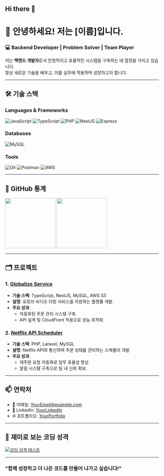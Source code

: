 ## Hi there 👋

<!--
**geonwoo1/geonwoo1** is a ✨ _special_ ✨ repository because its `README.md` (this file) appears on your GitHub profile.

Here are some ideas to get you started:

- 🔭 I’m currently working on ...
- 🌱 I’m currently learning ...
- 👯 I’m looking to collaborate on ...
- 🤔 I’m looking for help with ...
- 💬 Ask me about ...
- 📫 How to reach me: ...
- 😄 Pronouns: ...
- ⚡ Fun fact: ...
-->
# 👋 안녕하세요! 저는 [이름]입니다.

### 💻 Backend Developer | Problem Solver | Team Player  
저는 **백엔드 개발자**로서 안정적이고 효율적인 시스템을 구축하는 데 열정을 가지고 있습니다.  
항상 새로운 기술을 배우고, 이를 실무에 적용하며 성장하고자 합니다.  

---

## 🛠 기술 스택
### Languages & Frameworks
![JavaScript](https://img.shields.io/badge/JavaScript-F7DF1E?style=flat-square&logo=javascript&logoColor=black)
![TypeScript](https://img.shields.io/badge/TypeScript-007ACC?style=flat-square&logo=typescript&logoColor=white)
![PHP](https://img.shields.io/badge/PHP-777BB4?style=flat-square&logo=php&logoColor=white)
![NestJS](https://img.shields.io/badge/NestJS-E0234E?style=flat-square&logo=nestjs&logoColor=white)
![Express](https://img.shields.io/badge/Express-000000?style=flat-square&logo=express&logoColor=white)

### Databases
![MySQL](https://img.shields.io/badge/MySQL-4479A1?style=flat-square&logo=mysql&logoColor=white)

### Tools
![Git](https://img.shields.io/badge/Git-F05032?style=flat-square&logo=git&logoColor=white)
![Postman](https://img.shields.io/badge/Postman-FF6C37?style=flat-square&logo=postman&logoColor=white)
![AWS](https://img.shields.io/badge/AWS-232F3E?style=flat-square&logo=amazon-aws&logoColor=white)

---

## 🌟 GitHub 통계
<div>
  <img src="https://github-readme-stats.vercel.app/api?username=YourGitHubUsername&show_icons=true&theme=radical" height="165">
  <img src="https://github-readme-stats.vercel.app/api/top-langs/?username=YourGitHubUsername&layout=compact&theme=radical" height="165">
</div>

---

## 🗂️ 프로젝트
### **1. [Globalize Service](https://github.com/YourRepoLink)**
- **기술 스택**: TypeScript, NestJS, MySQL, AWS S3
- **설명**: 유튜브 비디오 더빙 서비스를 지원하는 플랫폼 개발.  
- **주요 성과**:
  - 자동화된 주문 관리 시스템 구축.
  - API 설계 및 CloudFront 적용으로 성능 최적화.

### **2. [Netflix API Scheduler](https://github.com/YourRepoLink)**
- **기술 스택**: PHP, Laravel, MySQL
- **설명**: Netflix API와 통신하여 주문 상태를 관리하는 스케줄러 개발.  
- **주요 성과**:
  - 재주문 요청 자동화로 업무 효율성 향상.
  - 알림 시스템 구축으로 팀 내 신뢰 확보.

---

## 📫 연락처
- 📧 이메일: [YourEmail@example.com](mailto:YourEmail@example.com)
- 💼 LinkedIn: [YourLinkedIn](https://linkedin.com/in/YourLinkedInUsername)
- 🌐 포트폴리오: [YourPortfolio](https://yourportfolio.com)

---

## 🧩 재미로 보는 코딩 성격
[![코딩 성격 테스트](https://img.shields.io/badge/What%20is%20My%20Coding%20Personality%3F-Take%20the%20Test-orange)](https://codingame.com/coding-personality-test)

---

### "함께 성장하고 더 나은 코드를 만들어 나가고 싶습니다!"

